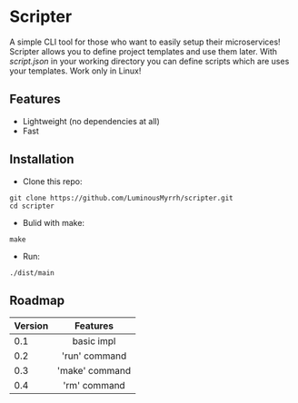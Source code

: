 # Scripter
A simple CLI tool for those who want to easily setup their microservices!
Scripter allows you to define project templates and use them later.
With *script.json* in your working directory you can define scripts which are uses your templates.
Work only in Linux!

## Features 
- Lightweight (no dependencies at all)
- Fast

## Installation
- Clone this repo:
```
git clone https://github.com/LuminousMyrrh/scripter.git
cd scripter
```
- Bulid with make:
```
make
```
- Run:
```
./dist/main
```

## Roadmap
| Version   | Features     |
| --------- |:------------:|
|    0.1    | basic impl   |
|    0.2    | 'run' command|
|    0.3    | 'make' command|
|    0.4    | 'rm' command|
